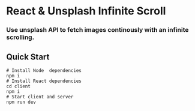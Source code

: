 # React & Unsplash Infinite Scroll

### Use unsplash API to fetch images continously with an infinite scrolling.

## Quick Start
```
# Install Node  dependencies
npm i
# Install React dependencies
cd client 
npm i
# Start client and server
npm run dev
```
